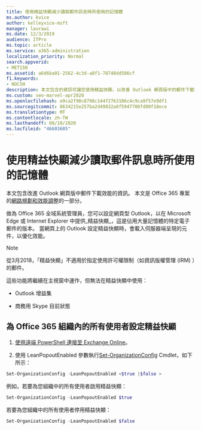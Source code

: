 ```yaml
---
title: 使用精益快顯減少讀取郵件訊息時所使用的記憶體
ms.author: kvice
author: kelleyvice-msft
manager: laurawi
ms.date: 12/3/2019
audience: ITPro
ms.topic: article
ms.service: o365-administration
localization_priority: Normal
search.appverid:
- MET150
ms.assetid: a6d6ba01-2562-4c3d-a8f1-78748dd506cf
f1.keywords:
- NOCSH
description: 本文包含的資訊可讓您使用精益快顯，以改善 Outlook 網頁版中的郵件下載效能。
ms.custom: seo-marvel-apr2020
ms.openlocfilehash: e9ca2f90c8798c144f2763106c4c9ca9f57e9df1
ms.sourcegitcommit: 8634215e257ba2d49832a8f5947700fd00f18ece
ms.translationtype: MT
ms.contentlocale: zh-TW
ms.lasthandoff: 08/10/2020
ms.locfileid: "46603605"
---
```

# <a name="use-lean-popouts-to-reduce-memory-used-when-reading-mail-messages"></a>使用精益快顯減少讀取郵件訊息時所使用的記憶體

本文包含改進 Outlook 網頁版中郵件下載效能的資訊。 本文是 Office 365 專案的[網路規劃和效能調整](https://aka.ms/tune)的一部分。
  
做為 Office 365 全域系統管理員，您可以設定網頁型 Outlook，以在 Microsoft Edge 或 Internet Explorer 中提供_精益快顯_，這是佔用大量記憶體的特定電子郵件的版本。 當網頁上的 Outlook 設定精益快顯時，會載入伺服器端呈現的元件，以優化效能。
  
> [!NOTE]
> 從3月2018，「精益快顯」不適用於指定使用許可權限制（如資訊版權管理 (IRM) ）的郵件。
  
這些功能將繼續在主視窗中運作，但無法在精益快顯中使用：
  
- Outlook 增益集
  
- 商務用 Skype 目前狀態
  
## <a name="to-configure-lean-popouts-for-all-users-within-your-office-365-organization"></a>為 Office 365 組織內的所有使用者設定精益快顯
  
1. [使用遠端 PowerShell 連接至 Exchange Online](https://technet.microsoft.com/library/jj984289%28v=exchg.150%29.aspx )。
  
2. 使用 LeanPopoutEnabled 參數執行[Set-OrganizationConfig](https://technet.microsoft.com/library/aa997443%28v=exchg.160%29.aspx) Cmdlet，如下所示：

  ```powershell
  Set-OrganizationConfig -LeanPopoutEnabled <$true |$false >
  ```

  例如，若要為您組織中的所有使用者啟用精益快顯：
  
  ```powershell
  Set-OrganizationConfig -LeanPopoutEnabled $true
  ```

  若要為您組織中的所有使用者停用精益快顯：

  ```powershell
  Set-OrganizationConfig -LeanPopoutEnabled $false
  ```
